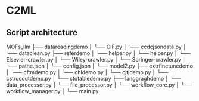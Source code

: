 # C2ML

## Script architecture

MOFs_llm
├── datareadingdemo
│   └── CIF.py
│   └── ccdcjsondata.py
│   └── dataclean.py
├── referdemo
│   └── helper.py
│   └── helper.py
│   └── Elsevier-crawler.py
│   └── Wiley-crawler.py
│   └── Springer-crawler.py
│   └── pathe.json
│   └── config.json
│   └── model2.py
├── extrfinetunedemo
│   └── cftmdemo.py
│   └── chldemo.py
│   └── cjtjdemo.py
│   └── cstrucoutdemo.py
│   └── ctotabledemo.py
├── langgraghdemo
│   └── data_processor.py
│   └── file_processor.py
│   └── workflow_core.py
│   └── workflow_manager.py
│   └── main.py

